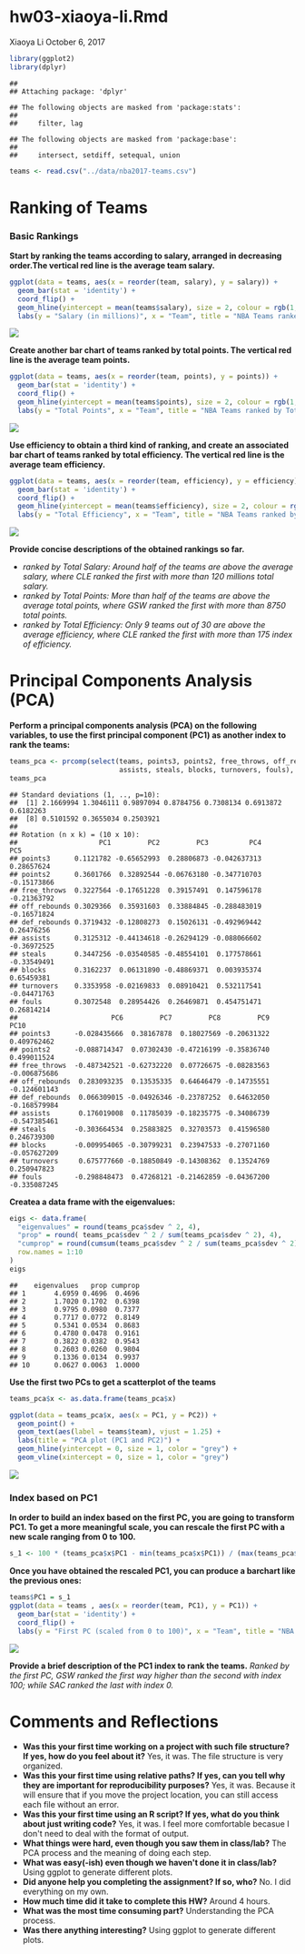 hw03-xiaoya-li.Rmd
================
Xiaoya Li
October 6, 2017

``` r
library(ggplot2)
library(dplyr)
```

    ## 
    ## Attaching package: 'dplyr'

    ## The following objects are masked from 'package:stats':
    ## 
    ##     filter, lag

    ## The following objects are masked from 'package:base':
    ## 
    ##     intersect, setdiff, setequal, union

``` r
teams <- read.csv("../data/nba2017-teams.csv")
```

Ranking of Teams
================

### Basic Rankings

**Start by ranking the teams according to salary, arranged in decreasing order.The vertical red line is the average team salary.**

``` r
ggplot(data = teams, aes(x = reorder(team, salary), y = salary)) +
  geom_bar(stat = 'identity') +
  coord_flip() +
  geom_hline(yintercept = mean(teams$salary), size = 2, colour = rgb(1,0.3,0,0.5)) +
  labs(y = "Salary (in millions)", x = "Team", title = "NBA Teams ranked by Total Salary")
```

![](hw03-xiaoya-li_files/figure-markdown_github-ascii_identifiers/unnamed-chunk-2-1.png)

**Create another bar chart of teams ranked by total points. The vertical red line is the average team points.**

``` r
ggplot(data = teams, aes(x = reorder(team, points), y = points)) +
  geom_bar(stat = 'identity') +
  coord_flip() +
  geom_hline(yintercept = mean(teams$points), size = 2, colour = rgb(1,0.3,0,0.5)) +
  labs(y = "Total Points", x = "Team", title = "NBA Teams ranked by Total Points")
```

![](hw03-xiaoya-li_files/figure-markdown_github-ascii_identifiers/unnamed-chunk-3-1.png)

**Use efficiency to obtain a third kind of ranking, and create an associated bar chart of teams ranked by total efficiency. The vertical red line is the average team efficiency.**

``` r
ggplot(data = teams, aes(x = reorder(team, efficiency), y = efficiency)) +
  geom_bar(stat = 'identity') +
  coord_flip() +
  geom_hline(yintercept = mean(teams$efficiency), size = 2, colour = rgb(1,0.3,0,0.5)) +
  labs(y = "Total Efficiency", x = "Team", title = "NBA Teams ranked by Total Efficiency")
```

![](hw03-xiaoya-li_files/figure-markdown_github-ascii_identifiers/unnamed-chunk-4-1.png)

**Provide concise descriptions of the obtained rankings so far.**
- *ranked by Total Salary: Around half of the teams are above the average salary, where CLE ranked the first with more than 120 millions total salary.*
- *ranked by Total Points: More than half of the teams are above the average total points, where GSW ranked the first with more than 8750 total points.*
- *ranked by Total Efficiency: Only 9 teams out of 30 are above the average efficiency, where CLE ranked the first with more than 175 index of efficiency.*

Principal Components Analysis (PCA)
===================================

**Perform a principal components analysis (PCA) on the following variables, to use the first principal component (PC1) as another index to rank the teams:**

``` r
teams_pca <- prcomp(select(teams, points3, points2, free_throws, off_rebounds, def_rebounds,
                           assists, steals, blocks, turnovers, fouls), scale. = TRUE)
teams_pca
```

    ## Standard deviations (1, .., p=10):
    ##  [1] 2.1669994 1.3046111 0.9897094 0.8784756 0.7308134 0.6913872 0.6182263
    ##  [8] 0.5101592 0.3655034 0.2503921
    ## 
    ## Rotation (n x k) = (10 x 10):
    ##                    PC1         PC2         PC3          PC4         PC5
    ## points3      0.1121782 -0.65652993  0.28806873 -0.042637313  0.28657624
    ## points2      0.3601766  0.32892544 -0.06763180 -0.347710703 -0.15173866
    ## free_throws  0.3227564 -0.17651228  0.39157491  0.147596178 -0.21363792
    ## off_rebounds 0.3029366  0.35931603  0.33884845 -0.288483019 -0.16571824
    ## def_rebounds 0.3719432 -0.12808273  0.15026131 -0.492969442  0.26476256
    ## assists      0.3125312 -0.44134618 -0.26294129 -0.088066602 -0.36972525
    ## steals       0.3447256 -0.03540585 -0.48554101  0.177578661 -0.33549491
    ## blocks       0.3162237  0.06131890 -0.48869371  0.003935374  0.65459381
    ## turnovers    0.3353958 -0.02169833  0.08910421  0.532117541 -0.04471763
    ## fouls        0.3072548  0.28954426  0.26469871  0.454751471  0.26814214
    ##                       PC6         PC7         PC8         PC9         PC10
    ## points3      -0.028435666  0.38167878  0.18027569 -0.20631322  0.409762462
    ## points2      -0.088714347  0.07302430 -0.47216199 -0.35836740  0.499011524
    ## free_throws  -0.487342521 -0.62732220  0.07726675 -0.08283563 -0.006875686
    ## off_rebounds  0.283093235  0.13535335  0.64646479 -0.14735551 -0.124601143
    ## def_rebounds  0.066309015 -0.04926346 -0.23787252  0.64632050 -0.168579984
    ## assists       0.176019008  0.11785039 -0.18235775 -0.34086739 -0.547385461
    ## steals       -0.303664534  0.25883825  0.32703573  0.41596580  0.246739300
    ## blocks       -0.009954065 -0.30799231  0.23947533 -0.27071160 -0.057627209
    ## turnovers     0.675777660 -0.18850849 -0.14308362  0.13524769  0.250947823
    ## fouls        -0.298848473  0.47268121 -0.21462859 -0.04367200 -0.335087245

**Createa a data frame with the eigenvalues:**

``` r
eigs <- data.frame(
  "eigenvalues" = round(teams_pca$sdev ^ 2, 4),
  "prop" = round( teams_pca$sdev ^ 2 / sum(teams_pca$sdev ^ 2), 4),
  "cumprop" = round(cumsum(teams_pca$sdev ^ 2 / sum(teams_pca$sdev ^ 2)), 4),
  row.names = 1:10
)
eigs
```

    ##    eigenvalues   prop cumprop
    ## 1       4.6959 0.4696  0.4696
    ## 2       1.7020 0.1702  0.6398
    ## 3       0.9795 0.0980  0.7377
    ## 4       0.7717 0.0772  0.8149
    ## 5       0.5341 0.0534  0.8683
    ## 6       0.4780 0.0478  0.9161
    ## 7       0.3822 0.0382  0.9543
    ## 8       0.2603 0.0260  0.9804
    ## 9       0.1336 0.0134  0.9937
    ## 10      0.0627 0.0063  1.0000

**Use the first two PCs to get a scatterplot of the teams**

``` r
teams_pca$x <- as.data.frame(teams_pca$x)

ggplot(data = teams_pca$x, aes(x = PC1, y = PC2)) + 
  geom_point() +
  geom_text(aes(label = teams$team), vjust = 1.25) +
  labs(title = "PCA plot (PC1 and PC2)") +
  geom_hline(yintercept = 0, size = 1, color = "grey") +
  geom_vline(xintercept = 0, size = 1, color = "grey")
```

![](hw03-xiaoya-li_files/figure-markdown_github-ascii_identifiers/unnamed-chunk-7-1.png)

### Index based on PC1

**In order to build an index based on the first PC, you are going to transform PC1. To get a more meaningful scale, you can rescale the first PC with a new scale ranging from 0 to 100.**

``` r
s_1 <- 100 * (teams_pca$x$PC1 - min(teams_pca$x$PC1)) / (max(teams_pca$x$PC1) - min(teams_pca$x$PC1))
```

**Once you have obtained the rescaled PC1, you can produce a barchart like the previous ones:**

``` r
teams$PC1 = s_1
ggplot(data = teams , aes(x = reorder(team, PC1), y = PC1)) +
  geom_bar(stat = 'identity') +
  coord_flip() +
  labs(y = "First PC (scaled from 0 to 100)", x = "Team", title = "NBA Teams ranked by scaled PC1")
```

![](hw03-xiaoya-li_files/figure-markdown_github-ascii_identifiers/unnamed-chunk-9-1.png)

**Provide a brief description of the PC1 index to rank the teams.**
*Ranked by the first PC, GSW ranked the first way higher than the second with index 100; while SAC ranked the last with index 0.*

Comments and Reflections
========================

-   **Was this your first time working on a project with such file structure? If yes, how do you feel about it?**
    Yes, it was. The file structure is very organized.
-   **Was this your first time using relative paths? If yes, can you tell why they are important for reproducibility purposes?**
    Yes, it was. Because it will ensure that if you move the project location, you can still access each file without an error.
-   **Was this your first time using an R script? If yes, what do you think about just writing code?**
    Yes, it was. I feel more comfortable becasue I don't need to deal with the format of output.
-   **What things were hard, even though you saw them in class/lab?**
    The PCA process and the meaning of doing each step.
-   **What was easy(-ish) even though we haven't done it in class/lab?**
    Using ggplot to generate different plots.
-   **Did anyone help you completing the assignment? If so, who?**
    No. I did everything on my own.
-   **How much time did it take to complete this HW?**
    Around 4 hours.
-   **What was the most time consuming part?**
    Understanding the PCA process.
-   **Was there anything interesting?**
    Using ggplot to generate different plots.
